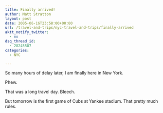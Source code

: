 ```yaml
---
title: Finally arrived!
author: Matt Stratton
layout: post
date: 2005-06-16T23:58:00+00:00
url: /travel-and-trips/nyc-travel-and-trips/finally-arrived
aktt_notify_twitter:
  - no
dsq_thread_id:
  - 28245507
categories:
  - NYC

---
```

So many hours of delay later, I am finally here in New York.

Phew.

That was a long travel day. Bleech.

But tomorrow is the first game of Cubs at Yankee stadium. That pretty much rules.